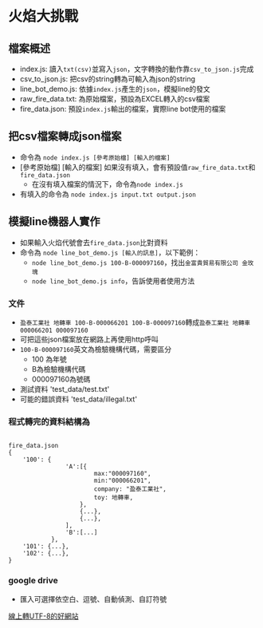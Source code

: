 # 火焰大挑戰

## 檔案概述
* index.js: 讀入`txt(csv)`並寫入`json`，文字轉換的動作靠`csv_to_json.js`完成
* csv_to_json.js: 把csv的string轉為可輸入為json的string
* line_bot_demo.js: 依據`index.js`產生的`json`，模擬line的發文
* raw_fire_data.txt: 為原始檔案，預設為EXCEL轉入的csv檔案
* fire_data.json: 預設`index.js`輸出的檔案，實際line bot使用的檔案

## 把csv檔案轉成json檔案
* 命令為 `node index.js [參考原始檔] [輸入的檔案]`
* [參考原始檔] [輸入的檔案] 如果沒有填入，會有預設值`raw_fire_data.txt`和`fire_data.json`
	* 在沒有填入檔案的情況下，命令為`node index.js`
* 有填入的命令為 `node index.js input.txt output.json`

## 模擬line機器人實作
* 如果輸入火焰代號會去`fire_data.json`比對資料
* 命令為 `node line_bot_demo.js [輸入的訊息]`，以下範例：
	* `node line_bot_demo.js 100-B-000097160`，找出`金富貴貿易有限公司 金玫瑰`
	* `node line_bot_demo.js info`，告訴使用者使用方法

### 文件 
* `盈泰工業社 地轉車 100-B-000066201 100-B-000097160`轉成`盈泰工業社 地轉車 000066201 000097160`
* 可把這些json檔案放在網路上再使用http呼叫
* `100-B-000097160`英文為檢驗機構代碼，需要區分
	* 100 為年號
	* B為檢驗機構代碼
	* 000097160為號碼
* 測試資料 'test_data/test.txt' 
* 可能的錯誤資料 'test_data/illegal.txt'

### 程式轉完的資料結構為

```

fire_data.json
{
	'100': {
				'A':[{
						max:"000097160",
						min:"000066201",
						company: "盈泰工業社",
						toy: 地轉車,
					},
					{...},
					{...},
				],
				'B':[...]
			},
	'101': {...},
	'102': {...},
}
```

### google drive 
* 匯入可選擇依空白、逗號、自動偵測、自訂符號


[線上轉UTF-8的好網站](https://subtitletools.com/convert-text-files-to-utf8-online)